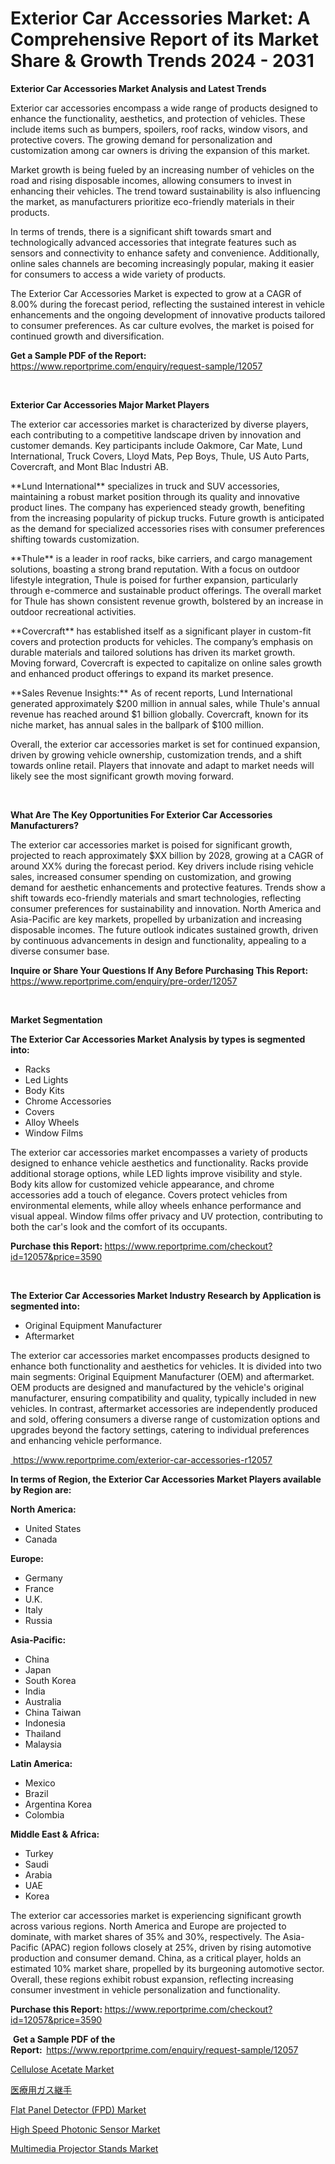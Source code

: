 <p><h1>Exterior Car Accessories Market: A Comprehensive Report of its Market Share & Growth Trends 2024 - 2031</h1></p><p><strong>Exterior Car Accessories Market Analysis and Latest Trends</strong></p>
<p><p>Exterior car accessories encompass a wide range of products designed to enhance the functionality, aesthetics, and protection of vehicles. These include items such as bumpers, spoilers, roof racks, window visors, and protective covers. The growing demand for personalization and customization among car owners is driving the expansion of this market. </p><p>Market growth is being fueled by an increasing number of vehicles on the road and rising disposable incomes, allowing consumers to invest in enhancing their vehicles. The trend toward sustainability is also influencing the market, as manufacturers prioritize eco-friendly materials in their products.</p><p>In terms of trends, there is a significant shift towards smart and technologically advanced accessories that integrate features such as sensors and connectivity to enhance safety and convenience. Additionally, online sales channels are becoming increasingly popular, making it easier for consumers to access a wide variety of products.</p><p>The Exterior Car Accessories Market is expected to grow at a CAGR of 8.00% during the forecast period, reflecting the sustained interest in vehicle enhancements and the ongoing development of innovative products tailored to consumer preferences. As car culture evolves, the market is poised for continued growth and diversification.</p></p>
<p><strong>Get a Sample PDF of the Report:&nbsp;</strong> <a href="https://www.reportprime.com/enquiry/request-sample/12057">https://www.reportprime.com/enquiry/request-sample/12057</a></p>
<p>&nbsp;</p>
<p><strong>Exterior Car Accessories Major Market Players</strong></p>
<p><p>The exterior car accessories market is characterized by diverse players, each contributing to a competitive landscape driven by innovation and customer demands. Key participants include Oakmore, Car Mate, Lund International, Truck Covers, Lloyd Mats, Pep Boys, Thule, US Auto Parts, Covercraft, and Mont Blac Industri AB.</p><p>**Lund International** specializes in truck and SUV accessories, maintaining a robust market position through its quality and innovative product lines. The company has experienced steady growth, benefiting from the increasing popularity of pickup trucks. Future growth is anticipated as the demand for specialized accessories rises with consumer preferences shifting towards customization.</p><p>**Thule** is a leader in roof racks, bike carriers, and cargo management solutions, boasting a strong brand reputation. With a focus on outdoor lifestyle integration, Thule is poised for further expansion, particularly through e-commerce and sustainable product offerings. The overall market for Thule has shown consistent revenue growth, bolstered by an increase in outdoor recreational activities.</p><p>**Covercraft** has established itself as a significant player in custom-fit covers and protection products for vehicles. The company’s emphasis on durable materials and tailored solutions has driven its market growth. Moving forward, Covercraft is expected to capitalize on online sales growth and enhanced product offerings to expand its market presence.</p><p>**Sales Revenue Insights:** As of recent reports, Lund International generated approximately $200 million in annual sales, while Thule's annual revenue has reached around $1 billion globally. Covercraft, known for its niche market, has annual sales in the ballpark of $100 million.</p><p>Overall, the exterior car accessories market is set for continued expansion, driven by growing vehicle ownership, customization trends, and a shift towards online retail. Players that innovate and adapt to market needs will likely see the most significant growth moving forward.</p></p>
<p>&nbsp;</p>
<p><strong>What Are The Key Opportunities For Exterior Car Accessories Manufacturers?</strong></p>
<p><p>The exterior car accessories market is poised for significant growth, projected to reach approximately $XX billion by 2028, growing at a CAGR of around XX% during the forecast period. Key drivers include rising vehicle sales, increased consumer spending on customization, and growing demand for aesthetic enhancements and protective features. Trends show a shift towards eco-friendly materials and smart technologies, reflecting consumer preferences for sustainability and innovation. North America and Asia-Pacific are key markets, propelled by urbanization and increasing disposable incomes. The future outlook indicates sustained growth, driven by continuous advancements in design and functionality, appealing to a diverse consumer base.</p></p>
<p><strong>Inquire or Share Your Questions If Any Before Purchasing This Report:</strong> <a href="https://www.reportprime.com/enquiry/pre-order/12057">https://www.reportprime.com/enquiry/pre-order/12057</a></p>
<p>&nbsp;</p>
<p><strong>Market Segmentation</strong></p>
<p><strong>The Exterior Car Accessories Market Analysis by types is segmented into:</strong></p>
<p><ul><li>Racks</li><li>Led Lights</li><li>Body Kits</li><li>Chrome Accessories</li><li>Covers</li><li>Alloy Wheels</li><li>Window Films</li></ul></p>
<p><p>The exterior car accessories market encompasses a variety of products designed to enhance vehicle aesthetics and functionality. Racks provide additional storage options, while LED lights improve visibility and style. Body kits allow for customized vehicle appearance, and chrome accessories add a touch of elegance. Covers protect vehicles from environmental elements, while alloy wheels enhance performance and visual appeal. Window films offer privacy and UV protection, contributing to both the car's look and the comfort of its occupants.</p></p>
<p><strong>Purchase this Report:&nbsp;</strong><a href="https://www.reportprime.com/checkout?id=12057&price=3590">https://www.reportprime.com/checkout?id=12057&price=3590</a></p>
<p>&nbsp;</p>
<p><strong>The Exterior Car Accessories Market Industry Research by Application is segmented into:</strong></p>
<p><ul><li>Original Equipment Manufacturer</li><li>Aftermarket</li></ul></p>
<p><p>The exterior car accessories market encompasses products designed to enhance both functionality and aesthetics for vehicles. It is divided into two main segments: Original Equipment Manufacturer (OEM) and aftermarket. OEM products are designed and manufactured by the vehicle's original manufacturer, ensuring compatibility and quality, typically included in new vehicles. In contrast, aftermarket accessories are independently produced and sold, offering consumers a diverse range of customization options and upgrades beyond the factory settings, catering to individual preferences and enhancing vehicle performance.</p></p>
<p><a href="https://www.reportprime.com/exterior-car-accessories-r12057">&nbsp;https://www.reportprime.com/exterior-car-accessories-r12057</a></p>
<p><strong>In terms of Region, the Exterior Car Accessories Market Players available by Region are:</strong></p>
<p>
    <p> <strong> North America: </strong>
        <ul>
            <li>United States</li>
            <li>Canada</li>
        </ul>
        </p> 
    <p> <strong> Europe: </strong>
        <ul>
            <li>Germany</li>
            <li>France</li>
            <li>U.K.</li>
            <li>Italy</li>
            <li>Russia</li>
        </ul>
        </p> 
    <p> <strong> Asia-Pacific: </strong>
        <ul>
            <li>China</li>
            <li>Japan</li>
            <li>South Korea</li>
            <li>India</li>
            <li>Australia</li>
            <li>China Taiwan</li>
            <li>Indonesia</li>
            <li>Thailand</li>
            <li>Malaysia</li>
        </ul>
        </p> 
    <p> <strong> Latin America: </strong>
        <ul>
            <li>Mexico</li>
            <li>Brazil</li>
            <li>Argentina Korea</li>
            <li>Colombia</li>
        </ul>
        </p> 
    <p> <strong> Middle East & Africa: </strong>
        <ul>
            <li>Turkey</li>
            <li>Saudi</li>
            <li>Arabia</li>
            <li>UAE</li>
            <li>Korea</li>
        </ul>
    </p>
    </p>
<p><p>The exterior car accessories market is experiencing significant growth across various regions. North America and Europe are projected to dominate, with market shares of 35% and 30%, respectively. The Asia-Pacific (APAC) region follows closely at 25%, driven by rising automotive production and consumer demand. China, as a critical player, holds an estimated 10% market share, propelled by its burgeoning automotive sector. Overall, these regions exhibit robust expansion, reflecting increasing consumer investment in vehicle personalization and functionality.</p></p>
<p><strong>Purchase this Report: </strong><a href="https://www.reportprime.com/checkout?id=12057&price=3590">https://www.reportprime.com/checkout?id=12057&price=3590</a></p>
<p>&nbsp;<strong>Get a Sample PDF of the Report:&nbsp;&nbsp;</strong><a href="https://www.reportprime.com/enquiry/request-sample/12057">https://www.reportprime.com/enquiry/request-sample/12057</a></p>
<p><strong></strong></p>
<p><p><a href="https://github.com/nicoletavirag/Market-Research-Report-List-5/blob/main/cellulose-acetate-market.md">Cellulose Acetate Market</a></p><p><a href="https://medium.com/@giygjksk10/%E5%8C%BB%E7%99%82%E7%94%A8%E3%82%AC%E3%82%B9%E3%83%95%E3%82%A3%E3%83%83%E3%83%86%E3%82%A3%E3%83%B3%E3%82%B0%E5%B8%82%E5%A0%B4%E3%81%AB%E9%96%A2%E3%81%99%E3%82%8B%E3%82%B0%E3%83%AD%E3%83%BC%E3%83%90%E3%83%AB%E3%81%AA%E8%A6%96%E7%82%B9-%E3%83%88%E3%83%AC%E3%83%B3%E3%83%89%E3%81%A8%E4%BA%88%E6%B8%AC-2024%E5%B9%B4-2031%E5%B9%B4-2b46167d2c10">医療用ガス継手</a></p><p><a href="https://issuu.com/reportprime-2/docs/flat-panel-detector-fpd-market-size_e63f080ba4f14a">Flat Panel Detector (FPD) Market</a></p><p><a href="https://issuu.com/reportprime-2/docs/high-speed-photonic-sensor-market-s_6720454a704369">High Speed Photonic Sensor Market</a></p><p><a href="https://medium.com/@denisolden565/multimedia-projector-stands-market-size-is-growing-at-cagr-of-9-2-0f7090d2d5c3">Multimedia Projector Stands Market</a></p></p>